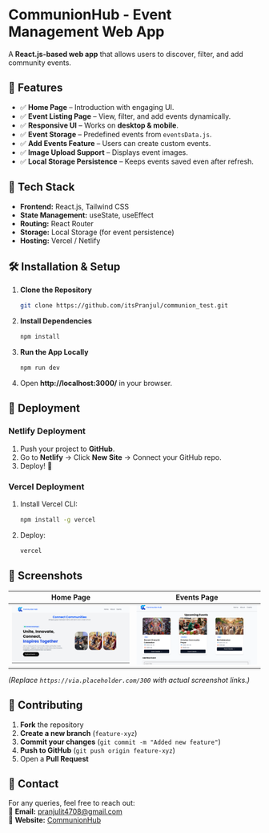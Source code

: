 # CommunionHub - Event Management Web App

A **React.js-based web app** that allows users to discover, filter, and add community events.

## 🚀 Features  
- ✅ **Home Page** – Introduction with engaging UI.  
- ✅ **Event Listing Page** – View, filter, and add events dynamically.  
- ✅ **Responsive UI** – Works on **desktop & mobile**.  
- ✅ **Event Storage** – Predefined events from `eventsData.js`.  
- ✅ **Add Events Feature** – Users can create custom events.  
- ✅ **Image Upload Support** – Displays event images.  
- ✅ **Local Storage Persistence** – Keeps events saved even after refresh.  

## 📌 Tech Stack  
- **Frontend:** React.js, Tailwind CSS  
- **State Management:** useState, useEffect  
- **Routing:** React Router  
- **Storage:** Local Storage (for event persistence)  
- **Hosting:** Vercel / Netlify  

## 🛠 Installation & Setup
1. **Clone the Repository**  
   ```sh
   git clone https://github.com/itsPranjul/communion_test.git
   ```
2. **Install Dependencies**  
   ```sh
   npm install
   ```
3. **Run the App Locally**  
   ```sh
   npm run dev
   ```
4. Open **http://localhost:3000/** in your browser.

## 🚀 Deployment
### Netlify Deployment  
1. Push your project to **GitHub**.  
2. Go to **Netlify** → Click **New Site** → Connect your GitHub repo.  
3. Deploy! 🚀  

### Vercel Deployment  
1. Install Vercel CLI:  
   ```sh
   npm install -g vercel
   ```
2. Deploy:  
   ```sh
   vercel
   ```

## 📸 Screenshots
| Home Page | Events Page |
|-----------|------------|
| ![Home Page](./public/home.png) | ![Events Page](./public/ss1.png) |

*(Replace `https://via.placeholder.com/300` with actual screenshot links.)*

## 🤝 Contributing
1. **Fork** the repository  
2. **Create a new branch** (`feature-xyz`)  
3. **Commit your changes** (`git commit -m "Added new feature"`)  
4. **Push to GitHub** (`git push origin feature-xyz`)  
5. Open a **Pull Request**  
 

## 📧 Contact
For any queries, feel free to reach out:  
📩 **Email:** pranjulit4708@gmail.com  
🔗 **Website:** [CommunionHub](https://communionhub.org)  
